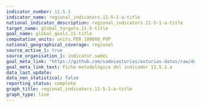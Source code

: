 ```yaml
---
indicator_number: 11.5.1
indicator_name: regional_indicators.11-5-1-a-title
national_indicator_description: regional_indicators.11-5-1-a-title
target_name: global_targets.11-5-title
goal_name: global_goals.11-title
computation_units: units.PER_100000_POP
national_geographical_coverage: regional
source_active_1: true
source_organisation_1: indicator.sadei
goal_meta_link: "https://github.com/sadeiasturias/asturias-datos/raw/develop/descargas/metodologia/11.5.1.a.pdf"
goal_meta_link_text: Ficha metodológica del indicador 11.5.1.a
data_last_update:  
data_non_statistical: false
reporting_status: complete
graph_title: regional_indicators.11-5-1-a-title
graph_type: line
---
```

